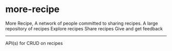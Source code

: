 # more-recipe

More Recipe, A network of people committed to sharing recipes. A large repository of recipes
Explore recipes
Share recipes
Give and get feedback

-----------------------------------------------------
API(s) for CRUD on recipes
